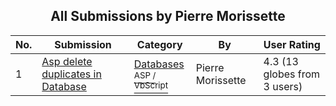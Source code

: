 ﻿<div align="center">

## All Submissions by Pierre Morissette

</div>

No.  | Submission | Category | By   | User Rating
---- | ---------- | -------- | ---- | -----------
1 | [Asp delete duplicates in Database<br />](https://github.com/Planet-Source-Code/pierre-morissette-asp-delete-duplicates-in-database__4-6548) | [Databases<br /><sup>ASP / VbScript</sup>](../ByCategory/databases__4-5.md) | Pierre Morissette | 4.3 (13 globes from 3 users)
